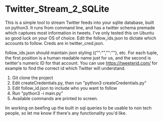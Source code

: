 # Twitter_Stream_2_SQLite

This is a simple tool to stream Twitter feeds into your sqlite database, built on python3. It runs from command line, and has a twitter schema premade which captures most information in tweets. I've only tested this on Ubuntu so good luck on your OS of choice.
Edit the follow_ids.json to dictate which accounts to follow. Creds are in twitter_cred.json.

follow_ids.json should maintain json styling ({"":"","":""}, etc. For each tuple, the first position is a human readable name just for us, and the second is twitter's numeric ID for that account. You can use https://tweeterid.com/ for example to find the correct id which Twitter will understand.

1. Git clone the project
2. Edit createCredentials.py, then run "python3 createCredentials.py"
3. Edit follow_id.json to include who you want to follow
4. Run "python3 -i main.py"
5. Available commands are printed to screen.


Im working on beefing up the built in sql queries to be usable to non tech people, so let me know if there's any functionality you'd like.
